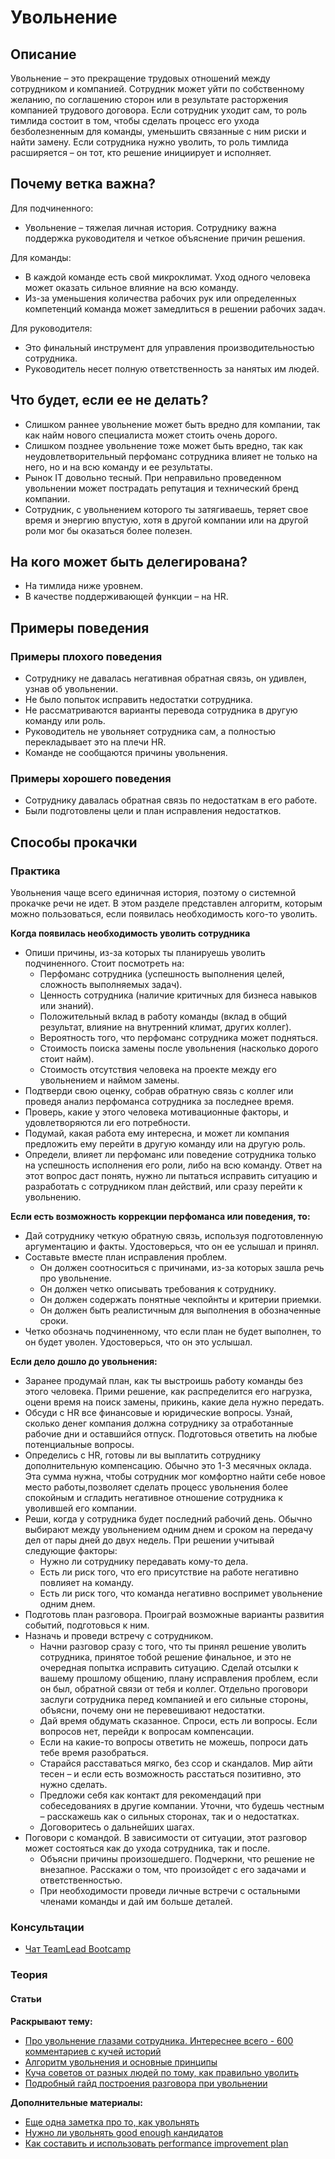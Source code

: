 # Увольнение
## Описание
Увольнение – это прекращение трудовых отношений между сотрудником и компанией. Сотрудник может уйти по собственному желанию, по соглашению сторон или в результате расторжения компанией трудового договора. Если сотрудник уходит сам, то роль тимлида состоит в том, чтобы сделать процесс его ухода безболезненным для команды, уменьшить связанные с ним риски и найти замену. Если сотрудника нужно уволить, то роль тимлида расширяется – он тот, кто решение инициирует и исполняет.

## Почему ветка важна?
Для подчиненного:
- Увольнение – тяжелая личная история. Сотруднику важна поддержка руководителя и четкое объяснение причин решения.

Для команды:
- В каждой команде есть свой микроклимат. Уход одного человека может оказать сильное влияние на всю команду. 
- Из-за уменьшения количества рабочих рук или определенных компетенций команда может замедлиться в решении рабочих задач.

Для руководителя:
- Это финальный инструмент для управления производительностью сотрудника.
- Руководитель несет полную ответственность за нанятых им людей.

## Что будет, если ее не делать?
- Слишком раннее увольнение может быть вредно для компании, так как найм нового специалиста может стоить очень дорого.
- Слишком позднее увольнение тоже может быть вредно, так как неудовлетворительный перфоманс сотрудника влияет не только на него, но и на всю команду и ее результаты.
-  Рынок IT довольно тесный. При неправильно проведенном увольнении может пострадать репутация и технический бренд компании.
- Сотрудник, с увольнением которого ты затягиваешь, теряет свое время и энергию впустую, хотя в другой компании или на другой роли мог бы оказаться более полезен.

## На кого может быть делегирована?
- На тимлида ниже уровнем.
- В качестве поддерживающей функции – на HR.

## Примеры поведения
### Примеры плохого поведения
- Сотруднику не давалась негативная обратная связь, он удивлен, узнав об увольнении.
- Не было попыток исправить недостатки сотрудника.
- Не рассматриваются варианты перевода сотрудника в другую команду или роль.
- Руководитель не увольняет сотрудника сам, а полностью перекладывает это на плечи HR.
- Команде не сообщаются причины увольнения.

### Примеры хорошего поведения
- Сотруднику давалась обратная связь по недостаткам в его работе.
- Были подготовлены цели и план исправления недостатков.

## Способы прокачки
### Практика
Увольнения чаще всего единичная история, поэтому о системной прокачке речи не идет. В этом разделе представлен алгоритм, которым можно пользоваться, если появилась необходимость кого-то уволить.

**Когда появилась необходимость уволить сотрудника**
- Опиши причины, из-за которых ты планируешь уволить подчиненного. Стоит посмотреть на:
    - Перфоманс сотрудника (успешность выполнения целей, сложность выполняемых задач).
    - Ценность сотрудника (наличие критичных для бизнеса навыков или знаний).
    - Положительный вклад в работу команды (вклад в общий результат, влияние на внутренний климат, других коллег).
    - Вероятность того, что перфоманс сотрудника может подняться.
    - Стоимость поиска замены после увольнения (насколько дорого стоит найм).
    - Стоимость отсутствия человека на проекте между его увольнением и наймом замены.
- Подтверди свою оценку, собрав обратную связь с коллег или проведя анализ перфоманса сотрудника за последнее время.
- Проверь, какие у этого человека мотивационные факторы, и удовлетворяются ли его потребности.
- Подумай, какая работа ему интересна, и может ли компания предложить ему перейти в другую команду или на другую роль.
- Определи, влияет ли перфоманс или поведение сотрудника только на успешность исполнения его роли, либо на всю команду. Ответ на этот вопрос даст понять, нужно ли пытаться исправить ситуацию и разработать с сотрудником план действий, или сразу перейти к увольнению.

**Если есть возможность коррекции перфоманса или поведения, то:**
- Дай сотруднику четкую обратную связь, используя подготовленную аргументацию и факты. Удостоверься, что он ее услышал и принял.
- Составьте вместе план исправления проблем.
    - Он должен соотноситься с причинами, из-за которых зашла речь про увольнение.
    - Он должен четко описывать требования к сотруднику.
    - Он должен содержать понятные чекпойнты и критерии приемки.
    - Он должен быть реалистичным для выполнения в обозначенные сроки.
- Четко обозначь подчиненному, что если план не будет выполнен, то он будет уволен. Удостоверься, что он это услышал.

**Если дело дошло до увольнения:**
- Заранее продумай план, как ты выстроишь работу команды без этого человека. Прими решение, как распределится его нагрузка, оцени время на поиск замены, прикинь, какие дела нужно передать.
- Обсуди с HR все финансовые и юридические вопросы. Узнай, сколько денег компания должна сотруднику за отработанные рабочие дни и оставшийся отпуск. Подготовься ответить на любые потенциальные вопросы.
- Определись с HR, готовы ли вы выплатить сотруднику дополнительную компенсацию. Обычно это 1-3 месячных оклада. Эта сумма нужна, чтобы сотрудник мог комфортно найти себе новое место работы,позволяет сделать процесс увольнения более спокойным и сгладить негативное отношение сотрудника к уволившей его компании.
- Реши, когда у сотрудника будет последний рабочий день. Обычно выбирают между увольнением одним днем и сроком на передачу дел от пары дней до двух недель. При решении учитывай следующие факторы:
    - Нужно ли сотруднику передавать кому-то дела.
    - Есть ли риск того, что его присутствие на работе негативно повлияет на команду.
    - Есть ли риск того, что команда негативно воспримет увольнение одним днем.
- Подготовь план разговора. Проиграй возможные варианты развития событий, подготовься к ним.
- Назначь и проведи встречу с сотрудником.
    - Начни разговор сразу с того, что ты принял решение уволить сотрудника, принятое тобой решение финальное, и это не очередная попытка исправить ситуацию. Сделай отсылки к вашему прошлому общению, плану исправления проблем, если он был, обратной связи от тебя и коллег. Отдельно проговори заслуги сотрудника перед компанией и его сильные стороны, объясни, почему они не перевешивают недостатки.
    - Дай время обдумать сказанное. Спроси, есть ли вопросы. Если вопросов нет, перейди к вопросам компенсации.
    - Если на какие-то вопросы ответить не можешь, попроси дать тебе время разобраться.
    - Старайся расставаться мягко, без ссор и скандалов. Мир айти тесен – и если есть возможность расстаться позитивно, это нужно сделать.
    - Предложи себя как контакт для рекомендаций при собеседованиях в другие компании. Уточни, что будешь честным – расскажешь как о сильных сторонах, так и о недостатках.
    - Договоритесь о дальнейших шагах.
- Поговори с командой. В зависимости от ситуации, этот разговор может состояться как до ухода сотрудника, так и после.
    - Объясни причины произошедшего. Подчеркни, что решение не внезапное. Расскажи о том, что произойдет с его задачами и ответственностью.
    - При необходимости проведи личные встречи с остальными членами команды и дай им больше деталей.

### Консультации
- [Чат TeamLead Bootcamp](https://t.me/teamlead_bootcamp)

### Теория
#### Статьи
**Раскрывают тему:**
- [Про увольнение глазами сотрудника. Интереснее всего - 600 комментариев с кучей историй](https://habr.com/ru/post/428840/)
- [Алгоритм увольнения и основные принципы](https://hbr.org/2016/02/the-right-way-to-fire-someone)
- [Куча советов от разных людей по тому, как правильно уволить](https://www.quora.com/How-do-you-fire-an-employee-that-just-isnt-good-enough)
- [Подробный гайд построения разговора при увольнении](https://hiring.monster.com/employer-resources/workforce-management/leadership-management-skills/employee-termination-tips/)

**Дополнительные материалы:**
- [Еще одна заметка про то, как увольнять](https://boss.blogs.nytimes.com/2014/08/07/letting-someone-go-with-dignity/)
- [Нужно ли увольнять good enough кандидатов](https://hbr.org/2015/05/when-should-you-fire-a-good-enough-employee)
- [Как составить и использовать performance improvement plan](https://mfbt.ca/how-i-talk-to-leaders-about-firing-people-8149dfcb035b)
